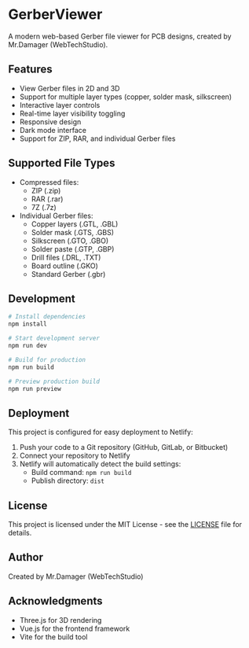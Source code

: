 # GerberViewer

A modern web-based Gerber file viewer for PCB designs, created by Mr.Damager (WebTechStudio).

## Features

- View Gerber files in 2D and 3D
- Support for multiple layer types (copper, solder mask, silkscreen)
- Interactive layer controls
- Real-time layer visibility toggling
- Responsive design
- Dark mode interface
- Support for ZIP, RAR, and individual Gerber files

## Supported File Types

- Compressed files:
  - ZIP (.zip)
  - RAR (.rar)
  - 7Z (.7z)
- Individual Gerber files:
  - Copper layers (.GTL, .GBL)
  - Solder mask (.GTS, .GBS)
  - Silkscreen (.GTO, .GBO)
  - Solder paste (.GTP, .GBP)
  - Drill files (.DRL, .TXT)
  - Board outline (.GKO)
  - Standard Gerber (.gbr)

## Development

```bash
# Install dependencies
npm install

# Start development server
npm run dev

# Build for production
npm run build

# Preview production build
npm run preview
```

## Deployment

This project is configured for easy deployment to Netlify:

1. Push your code to a Git repository (GitHub, GitLab, or Bitbucket)
2. Connect your repository to Netlify
3. Netlify will automatically detect the build settings:
   - Build command: `npm run build`
   - Publish directory: `dist`

## License

This project is licensed under the MIT License - see the [LICENSE](LICENSE) file for details.

## Author

Created by Mr.Damager (WebTechStudio)

## Acknowledgments

- Three.js for 3D rendering
- Vue.js for the frontend framework
- Vite for the build tool

